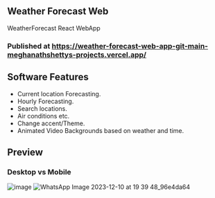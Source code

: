 ## Weather Forecast Web
WeatherForecast React WebApp

### Published at https://weather-forecast-web-app-git-main-meghanathshettys-projects.vercel.app/

## Software Features
* Current location Forecasting.
* Hourly Forecasting.
* Search locations.
* Air conditions etc.
* Change accent/Theme.
* Animated Video Backgrounds based on weather and time.

## Preview
### Desktop vs Mobile
![image](https://github.com/MeghanathShetty/weatherForecast_WebApp/assets/127648939/f985195e-1f73-4499-89d4-0817ea914262)
![WhatsApp Image 2023-12-10 at 19 39 48_96e4da64](https://github.com/MeghanathShetty/weatherForecast_WebApp/assets/127648939/8c2aa722-5f50-43bd-b4ae-da5b87180c3f)

